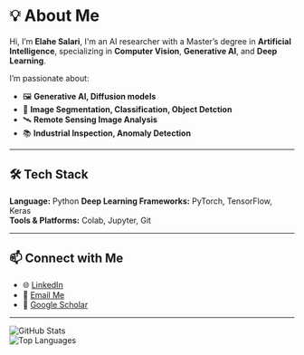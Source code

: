# 💡 About Me

Hi, I’m **Elahe Salari**,
I'm an AI researcher with a Master’s degree in **Artificial Intelligence**, specializing in **Computer Vision**, **Generative AI**, and **Deep Learning**.  


I’m passionate about:
- 🖼 **Generative AI, Diffusion models** 
- 🤖 **Image Segmentation, Classification, Object Detction**  
- 🛰 **Remote Sensing Image Analysis**  
- 📚 **Industrial Inspection, Anomaly Detection**

---

## 🛠 Tech Stack
**Language:** Python 
**Deep Learning Frameworks:** PyTorch, TensorFlow, Keras  
**Tools & Platforms:** Colab, Jupyter, Git  

---

## 📫 Connect with Me
- 🌐 [LinkedIn](https://www.linkedin.com/in/elahe-salari)  
- 📧 [Email Me](Elahesalari20@gmail.com)  
- 📝 [Google Scholar](https://scholar.google.com/citations?hl=en&view_op=list_works&gmla=AGd7smGG-sMjY1d7BvFrtkYOwkGAhDjBfrNBDusqMLeEZ8oL0BxvkawM-5qcCt1JglAzCYluUIj39WcKeZ1Yew&user=sYGNwRoAAAAJ)  

---

![GitHub Stats](https://github-readme-stats.vercel.app/api?username=YOUR-USERNAME&show_icons=true&theme=radical)  
![Top Languages](https://github-readme-stats.vercel.app/api/top-langs/?username=YOUR-USERNAME&layout=compact&theme=radical)  
